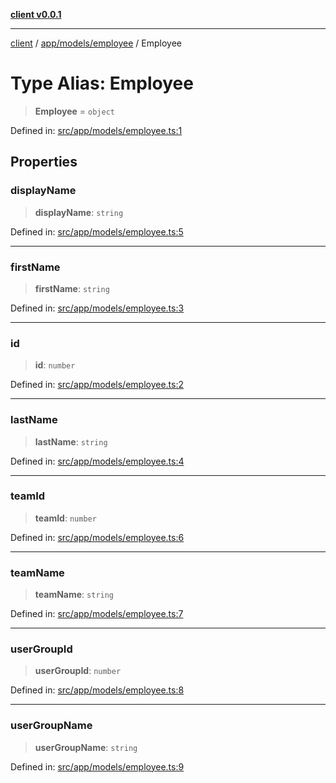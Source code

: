[**client v0.0.1**](../../../../README.md)

***

[client](../../../../README.md) / [app/models/employee](../README.md) / Employee

# Type Alias: Employee

> **Employee** = `object`

Defined in: [src/app/models/employee.ts:1](https://github.com/petelc/WMS/blob/0ba5e61a5ede3de744df1a5839724fa19a2a534f/client/src/app/models/employee.ts#L1)

## Properties

### displayName

> **displayName**: `string`

Defined in: [src/app/models/employee.ts:5](https://github.com/petelc/WMS/blob/0ba5e61a5ede3de744df1a5839724fa19a2a534f/client/src/app/models/employee.ts#L5)

***

### firstName

> **firstName**: `string`

Defined in: [src/app/models/employee.ts:3](https://github.com/petelc/WMS/blob/0ba5e61a5ede3de744df1a5839724fa19a2a534f/client/src/app/models/employee.ts#L3)

***

### id

> **id**: `number`

Defined in: [src/app/models/employee.ts:2](https://github.com/petelc/WMS/blob/0ba5e61a5ede3de744df1a5839724fa19a2a534f/client/src/app/models/employee.ts#L2)

***

### lastName

> **lastName**: `string`

Defined in: [src/app/models/employee.ts:4](https://github.com/petelc/WMS/blob/0ba5e61a5ede3de744df1a5839724fa19a2a534f/client/src/app/models/employee.ts#L4)

***

### teamId

> **teamId**: `number`

Defined in: [src/app/models/employee.ts:6](https://github.com/petelc/WMS/blob/0ba5e61a5ede3de744df1a5839724fa19a2a534f/client/src/app/models/employee.ts#L6)

***

### teamName

> **teamName**: `string`

Defined in: [src/app/models/employee.ts:7](https://github.com/petelc/WMS/blob/0ba5e61a5ede3de744df1a5839724fa19a2a534f/client/src/app/models/employee.ts#L7)

***

### userGroupId

> **userGroupId**: `number`

Defined in: [src/app/models/employee.ts:8](https://github.com/petelc/WMS/blob/0ba5e61a5ede3de744df1a5839724fa19a2a534f/client/src/app/models/employee.ts#L8)

***

### userGroupName

> **userGroupName**: `string`

Defined in: [src/app/models/employee.ts:9](https://github.com/petelc/WMS/blob/0ba5e61a5ede3de744df1a5839724fa19a2a534f/client/src/app/models/employee.ts#L9)
